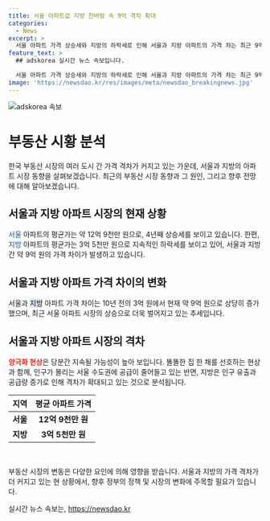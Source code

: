 ```yaml
---
title: 서울 아파트값 지방 찬바람 속 9억 격차 확대
categories:
  - News
excerpt: >
  서울 아파트 가격 상승세와 지방의 하락세로 인해 서울과 지방 아파트의 가격 차는 최근 9억 원에 이르렀다. 부산 아파트 미분양 현황과 거래 감소도 이슈로 지목되고 있다. 지난 10년간 서울 집값 상승으로 인한 양극화 현상과 지역 간 인구 이동으로 인한 공급 차이가 격차를 더 벌이고 있다. 부동산R114의 윤지해 팀장은 현 정부의 다주택자 중과로 양극화가 더 강화되고 있다고 지적하며 양극화 현상은 계속될 가능성이 있다고 전망했다.
feature_text: >
  ## adskorea 실시간 뉴스 속보입니다.

  서울 아파트 가격 상승세와 지방의 하락세로 인해 서울과 지방 아파트의 가격 차는 최근 9억 원에 이르렀다. 부산 아파트 미분양 현황과 거래 감소도 이슈로 지목되고 있다. 지난 10년간 서울 집값 상승으로 인한 양극화 현상과 지역 간 인구 이동으로 인한 공급 차이가 격차를 더 벌이고 있다. 부동산R114의 윤지해 팀장은 현 정부의 다주택자 중과로 양극화가 더 강화되고 있다고 지적하며 양극화 현상은 계속될 가능성이 있다고 전망했다.
image: 'https://newsdao.kr/res/images/meta/newsdao_breakingnews.jpg'
---
```


<p><img src="https://newsdao.kr/res/images/meta/newsdao_breakingnews.jpg" alt="adskorea 속보" /></p>

<h1>부동산 시황 분석</h1>

<p data-ke-size="size16">한국 부동산 시장의 여러 도시 간 가격 격차가 커지고 있는 가운데, 서울과 지방의 아파트 시장 동향을 살펴보겠습니다. 최근의 부동산 시장 동향과 그 원인, 그리고 향후 전망에 대해 알아보겠습니다.</p>

<h2 data-ke-size="size26">서울과 지방 아파트 시장의 현재 상황</h2>

<p><span style="color: #1a5490;">서울</span> 아파트의 평균가는 약 12억 9천만 원으로, 4년째 상승세를 보이고 있습니다. 한편, <span style="color: #1a5490;">지방</span> 아파트의 평균가는 3억 5천만 원으로 지속적인 하락세를 보이고 있어, 서울과 지방 간 약 9억 원의 가격 차이가 발생하고 있습니다.</p>

<h2 data-ke-size="size26">서울과 지방 아파트 가격 차이의 변화</h2>

<p>서울과 <span style="background-color: #21538527;">지방</span> 아파트 가격 차이는 10년 전의 3억 원에서 현재 약 9억 원으로 상당히 증가했으며, 최근 서울 아파트 시장의 상승으로 더욱 벌어지고 있는 추세입니다.</p>

<h2 data-ke-size="size26">서울과 지방 아파트 시장의 격차</h2>

<p><b><span style="color: #ee2323;">양극화 현상</span></b>은 당분간 지속될 가능성이 높아 보입니다. 똘똘한 집 한 채를 선호하는 현상과 함께, 인구가 몰리는 서울 수도권에 공급이 줄어들고 있는 반면, 지방은 인구 유출과 공급량 증가로 인해 격차가 확대되고 있는 것으로 분석됩니다.</p>

<table>
    <thead>
        <tr>
            <th>지역</th>
            <th>평균 아파트 가격</th>
        </tr>
    </thead>
    <tbody>
        <tr>
            <td><b>서울</b></td>
            <td style="text-align: center; height: 17px;"><b>12억 9천만 원</b></td>
        </tr>
        <tr>
            <td><b>지방</b></td>
            <td style="text-align: center; height: 17px;"><b>3억 5천만 원</b></td>
        </tr>
    </tbody>
</table>

<p data-ke-size="size16">&nbsp;</p>

<p>부동산 시장의 변동은 다양한 요인에 의해 영향을 받습니다. 서울과 지방의 가격 격차가 더 커지고 있는 현 상황에서, 향후 정부의 정책 및 시장의 변화에 주목할 필요가 있습니다.</p>
실시간 뉴스 속보는, <a href="https://newsdao.kr" rel="dofollow">https://newsdao.kr</a>


